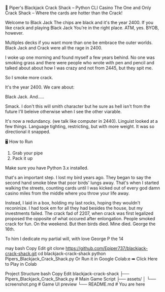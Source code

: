 🎰 Piper's Blackjack Crack Shack – Python CLI Casino
The One and Only Crack Shack – Where the cards are hotter than the Crack!

Welcome to Black Jack
The chips are black and it's the year 2400.
If you like crack and playing Black Jack You're in the right place. 
ATM, yes. BYOB, however.

Multiples decks if you want more than one be
 embrace the outer worlds. Black Jack and Crack were all the rage in 2400.

I woke up one morning and found myself a few years behind.
No one was smoking grass and there were people who wrote with pen and pencil
and talked about about how I was crazy and not from 2445, but they spit me.

So I smoke more crack.


It's the year 2400. We care about:

Black Jack. And.....

Smack. I don't this will smith character but he sure as hell isn't from the future 
I'll beleive otherwise when I see the other viarable. 

It's now a redundancy. (we talk like computer in 2440). Linguist looked at a few things.
Language tighting, restricting, but with more weight. It was so directional it snapped.

🖥 How to Run
1.  Grab your pipe
2.  Pack it up
   
Make sure you have Python 3.x installed.

that's an important step. I lost my bird years ago. They began to say the second hand smoke
blew that poor birds' lungs away. That's when I started walking the streets, counting cards until
I was kicked out of every god damn casino miles from the middle where you throw your life away.

Instead, I laid in a box, holding my last rocks, hoping they wouldn't reconinize.
I had took em for all they had besides the house, but my investments failed. 
The crack fad of 2207, when crack was first legalized proposed the opposite of what occured after 
enlongation. People smoked crack for fun. On the weekend. But then birds died. Mine died. George the 16th.

To him I dedicate my partial will,
with love
George P the 14

may
bash
Copy
Edit
git clone https://github.com/Epiper737/blackjack-crack-shack.git
cd blackjack-crack-shack
python Pipers_Blackjack_Crack_Shack.py
Or Run it in Google Colab:e
➡ Click Here to Play in Colab


 Project Structure
bash
Copy
Edit
 blackjack-crack-shack
├── Pipers_Blackjack_Crack_Shack.py   # Main Game Script
├── assets/
│   └── screenshot.png               # Game UI preview
└── README.md                        # You are here







